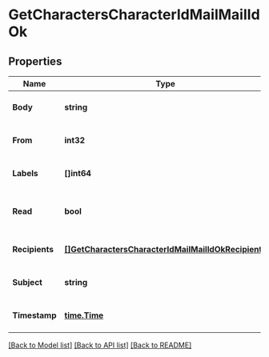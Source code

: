 # GetCharactersCharacterIdMailMailIdOk

## Properties
Name | Type | Description | Notes
------------ | ------------- | ------------- | -------------
**Body** | **string** | Mail&#39;s body | [optional] [default to null]
**From** | **int32** | From whom the mail was sent | [optional] [default to null]
**Labels** | **[]int64** | Labels attached to the mail | [optional] [default to null]
**Read** | **bool** | Whether the mail is flagged as read | [optional] [default to null]
**Recipients** | [**[]GetCharactersCharacterIdMailMailIdOkRecipients**](get_characters_character_id_mail_mail_id_ok_recipients.md) | Recipients of the mail | [optional] [default to null]
**Subject** | **string** | Mail subject | [optional] [default to null]
**Timestamp** | [**time.Time**](time.Time.md) | When the mail was sent | [optional] [default to null]

[[Back to Model list]](../README.md#documentation-for-models) [[Back to API list]](../README.md#documentation-for-api-endpoints) [[Back to README]](../README.md)


